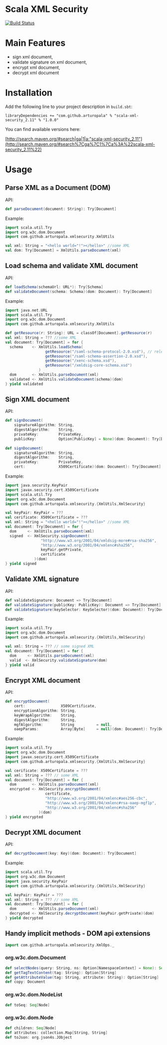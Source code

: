 Scala XML Security
==================

[![Build Status](https://semaphoreci.com/api/v1/arturopala/scala-xml-security/branches/master/badge.svg)](https://semaphoreci.com/arturopala/scala-xml-security)

Main Features
=============

-   sign xml document, 
-   validate signature on xml document, 
-   encrypt xml document, 
-   decrypt xml document

Installation
============
Add the following line to your project description in `build.sbt`:
```
libraryDependencies += "com.github.arturopala" % "scala-xml-security_2.11" % "1.0.0"
```

You can find available versions here:

[http://search.maven.org/#search|ga|1|a:"scala-xml-security_2.11"](http://search.maven.org/#search%7Cga%7C1%7Ca%3A%22scala-xml-security_2.11%22)

Usage
=====

Parse XML as a Document (DOM)
-------------------------
API:
```scala
def parseDocument(document: String): Try[Document]
```
Example:
```scala
import scala.util.Try
import org.w3c.dom.Document
import com.github.arturopala.xmlsecurity.XmlUtils

val xml: String = "<hello world="!"></hello>" //some XML
val dom: Try[Document] = XmlUtils.parseDocument(xml)
```

Load schema and validate XML document
---------------------
API:
```scala
def loadSchema(schemaUrl: URL*): Try[Schema]
def validateDocument(schema: Schema)(dom: Document): Try[Document]
```
Example:
```scala
import java.net.URL
import scala.util.Try
import org.w3c.dom.Document
import com.github.arturopala.xmlsecurity.XmlUtils

def getResource(r: String): URL = classOf[Document].getResource(r)
val xml: String = ??? //some XML
val document: Try[Document] = for {
  schema    <- XmlUtils.loadSchema(
                  getResource("/saml-schema-protocol-2.0.xsd"), // relevant schemas
                  getResource("/saml-schema-assertion-2.0.xsd"),
                  getResource("/xenc-schema.xsd"),
                  getResource("/xmldsig-core-schema.xsd")
               )
  dom       <- XmlUtils.parseDocument(xml)
  validated <- XmlUtils.validateDocument(schema)(dom)
} yield validated
```

Sign XML document
-----------------
API:
```scala
def signDocument(
    signatureAlgorithm: String,
    digestAlgorithm:    String,
    privateKey:         PrivateKey,
    publicKey:          Option[PublicKey] = None)(dom: Document): Try[Document]
    
def signDocument(
    signatureAlgorithm: String,
    digestAlgorithm:    String,
    privateKey:         PrivateKey,
    cert:               X509Certificate)(dom: Document): Try[Document]
```
Example:
```scala
import java.security.KeyPair
import javax.security.cert.X509Certificate
import scala.util.Try
import org.w3c.dom.Document
import com.github.arturopala.xmlsecurity.{XmlUtils,XmlSecurity}

val keyPair: KeyPair = ???
val cerificate: X509Certificate = ???
val xml: String = "<hello world="!"></hello>" //some XML
val document: Try[Document] = for {
  dom     <- XmlUtils.parseDocument(xml)
  signed  <- XmlSecurity.signDocument(
                "http://www.w3.org/2001/04/xmldsig-more#rsa-sha256",
                "http://www.w3.org/2001/04/xmlenc#sha256",
                keyPair.getPrivate,
                certificate
             )(dom)
} yield signed
```

Validate XML signature
----------------------
API:
```scala
def validateSignature: Document => Try[Document]
def validateSignature(publicKey: PublicKey): Document => Try[Document]
def validateSignature(keySelector: KeySelector)(dom: Document): Try[Document]
```
Example:
```scala
import scala.util.Try
import org.w3c.dom.Document
import com.github.arturopala.xmlsecurity.{XmlUtils,XmlSecurity}

val xml: String = ??? // some signed XML
val document: Try[Document] = for {
  dom     <- XmlUtils.parseDocument(xml)
  valid  <- XmlSecurity.validateSignature(dom)
} yield valid
```

Encrypt XML document
--------------------
API:
```scala
def encryptDocument(
    cert:                X509Certificate,
    encryptionAlgorithm: String,
    keyWrapAlgorithm:    String,
    digestAlgorithm:     String,
    mgfAlgorithm:        String          = null,
    oaepParams:          Array[Byte]     = null)(dom: Document): Try[Document]
```
Example:
```scala
import scala.util.Try
import org.w3c.dom.Document
import javax.security.cert.X509Certificate
import com.github.arturopala.xmlsecurity.{XmlUtils,XmlSecurity}

val cerificate: X509Certificate = ???
val xml: String = ??? // some XML
val document: Try[Document] = for {
  dom       <- XmlUtils.parseDocument(xml)
  encrypted <- XmlSecurity.encryptDocument(
                  certificate,
                  "http://www.w3.org/2001/04/xmlenc#aes256-cbc",
                  "http://www.w3.org/2001/04/xmlenc#rsa-oaep-mgf1p",
                  "http://www.w3.org/2001/04/xmlenc#sha256"
               )(dom)
} yield encrypted
```

Decrypt XML document
--------------------
API:
```scala
def decryptDocument(key: Key)(dom: Document): Try[Document]
```
Example:
```scala
import scala.util.Try
import org.w3c.dom.Document
import java.security.KeyPair
import com.github.arturopala.xmlsecurity.{XmlUtils,XmlSecurity}

val keyPair: KeyPair = ???
val xml: String = ??? // some XML
val document: Try[Document] = for {
  dom       <- XmlUtils.parseDocument(xml)
  decrypted <- XmlSecurity.decryptDocument(keyPair.getPrivate)(dom)
} yield decrypted
```

Handy implicit methods - DOM api extensions
-----------------------------------------------

```scala
import com.github.arturopala.xmlsecurity.XmlOps._
```

### org.w3c.dom.Document

```scala
def selectNodes(query: String, ns: Option[NamespaceContext] = None): Seq[Node]
def getTagTextContent(tag: String): Option[String]
def getAttributeValue(tag: String, attribute: String): Option[String]
def copy: Document
```

### org.w3c.dom.NodeList

```scala
def toSeq: Seq[Node]
```

### org.w3c.dom.Node

```scala
def children: Seq[Node]
def attributes: collection.Map[String, String]
def toJson: org.json4s.JObject
```


